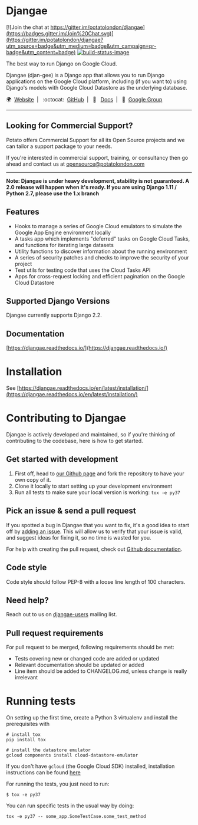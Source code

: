 # Djangae

[![Join the chat at https://gitter.im/potatolondon/djangae](https://badges.gitter.im/Join%20Chat.svg)](https://gitter.im/potatolondon/djangae?utm_source=badge&utm_medium=badge&utm_campaign=pr-badge&utm_content=badge) [![build-status-image]][travis]

The best way to run Django on Google Cloud.

Djangae (djan-gee) is a Django app that allows you to run Django applications on the Google Cloud platform, including (if you
want to) using Django's models with Google Cloud Datastore as the underlying database.

:earth_africa:&nbsp;&nbsp;[Website](https://djangae.org)&nbsp;&nbsp;|&nbsp;&nbsp;
:octocat:&nbsp;&nbsp;[GitHub](https://github.com/potatolondon/djangae)&nbsp;&nbsp;|&nbsp;&nbsp;
:closed_book:&nbsp;&nbsp; [Docs](https://djangae.readthedocs.io/)&nbsp;&nbsp;|&nbsp;&nbsp;
:busts_in_silhouette:&nbsp;&nbsp;[Google Group](https://groups.google.com/forum/#!forum/djangae-users)

---

## Looking for Commercial Support?

Potato offers Commercial Support for all its Open Source projects and we can tailor a support package to your needs. 

If you're interested in commercial support, training, or consultancy then go ahead and contact us at [opensource@potatolondon.com](mailto:opensource@potatolondon.com)

---


**Note: Djangae is under heavy development, stability is not guaranteed. A 2.0 release will happen when it's ready. If you are using Django 1.11 / Python 2.7, please use the 1.x branch**

## Features

* Hooks to manage a series of Google Cloud emulators to simulate the Google App Engine environment locally
* A tasks app which implements "deferred" tasks on Google Cloud Tasks, and functions for iterating large datasets
* Utility functions to discover information about the running environment
* A series of security patches and checks to improve the security of your project
* Test utils for testing code that uses the Cloud Tasks API
* Apps for cross-request locking and efficient pagination on the Google Cloud Datastore

## Supported Django Versions

Djangae currently supports Django 2.2.

## Documentation

[https://djangae.readthedocs.io/](https://djangae.readthedocs.io/)

# Installation

See [https://djangae.readthedocs.io/en/latest/installation/](https://djangae.readthedocs.io/en/latest/installation/)


# Contributing to Djangae

Djangae is actively developed and maintained, so if you're thinking of contributing to the codebase, here is how to get started.

## Get started with development

1. First off, head to [our Github page](https://github.com/potatolondon/djangae) and fork the repository to have your own copy of it.
2. Clone it locally to start setting up your development environment
3. Run all tests to make sure your local version is working: `tox -e py37`

## Pick an issue & send a pull request

If you spotted a bug in Djangae that you want to fix, it's a good idea to start
off by [adding an issue](https://github.com/potatolondon/djangae/issues/new).
This will allow us to verify that your issue is valid, and suggest ideas for fixing it, so
no time is wasted for you.

For help with creating the pull request, check out [Github documentation](https://help.github.com/articles/creating-a-pull-request/).

## Code style

Code style should follow PEP-8 with a loose line length of 100 characters.

## Need help?

Reach out to us on [djangae-users](https://groups.google.com/forum/#!forum/djangae-users) mailing list.

## Pull request requirements

For pull request to be merged, following requirements should be met:

- Tests covering new or changed code are added or updated
- Relevant documentation should be updated or added
- Line item should be added to CHANGELOG.md, unless change is really irrelevant

# Running tests

On setting up the first time, create a Python 3 virtualenv and install the prerequisites with

```
# install tox
pip install tox

# install the datastore emulator
gcloud components install cloud-datastore-emulator
```

If you don't have `gcloud` (the Google Cloud SDK) installed, installation instructions can be found [here](https://cloud.google.com/sdk/install) 

For running the tests, you just need to run:

    $ tox -e py37


You can run specific tests in the usual way by doing:

    tox -e py37 -- some_app.SomeTestCase.some_test_method


[build-status-image]: https://secure.travis-ci.org/potatolondon/djangae.png?branch=master
[travis]: https://travis-ci.org/potatolondon/djangae?branch=master
